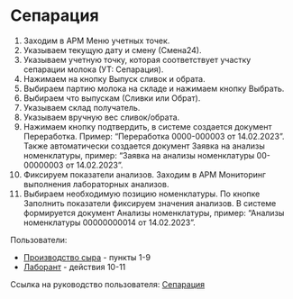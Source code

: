 # Сепарация

1. Заходим в АРМ Меню учетных точек.
2. Указываем текущую дату и смену (Смена24).
3. Указываем учетную точку, которая соответствует участку сепарации молока (УТ: Сепарация).
4. Нажимаем на кнопку Выпуск сливок и обрата.
5. Выбираем партию молока на складе и нажимаем кнопку Выбрать.
6. Выбираем что выпускам (Сливки или Обрат).
7. Указываем склад получатель.
8. Указываем вручную вес сливок/обрата.
9. Нажимаем кнопку подтвердить, в системе создается документ Переработка. Пример: “Переработка 0000-000003 от 14.02.2023”. Также автоматически создается документ Заявка на анализы номенклатуры, пример: “Заявка на анализы номенклатуры 00-00000003 от 14.02.2023”.
10. Фиксируем показатели анализов. Заходим в АРМ Мониторинг выполнения лабораторных анализов. 
11. Выбираем необходимую позицию номенклатуры. По кнопке Заполнить показатели фиксируем значения анализов. В системе формируется документ Анализы номенклатуры, пример: “Анализы номенклатуры 00000000014 от 14.02.2023”.

Пользователи: 

- [Производство сыра](../Users/CheeseManufacture.md) - пункты 1-9
- [Лаборант](../Users/LaboratoryAssistant.md) - действия 10-11

Ссылка на руководство пользователя: <a href="https://konstanta-it.github.io/erp4food/Manufacture/Cheese/SemiHardCheese/Separation/DataFilling/readme/" target="_blank">Сепарация</a>